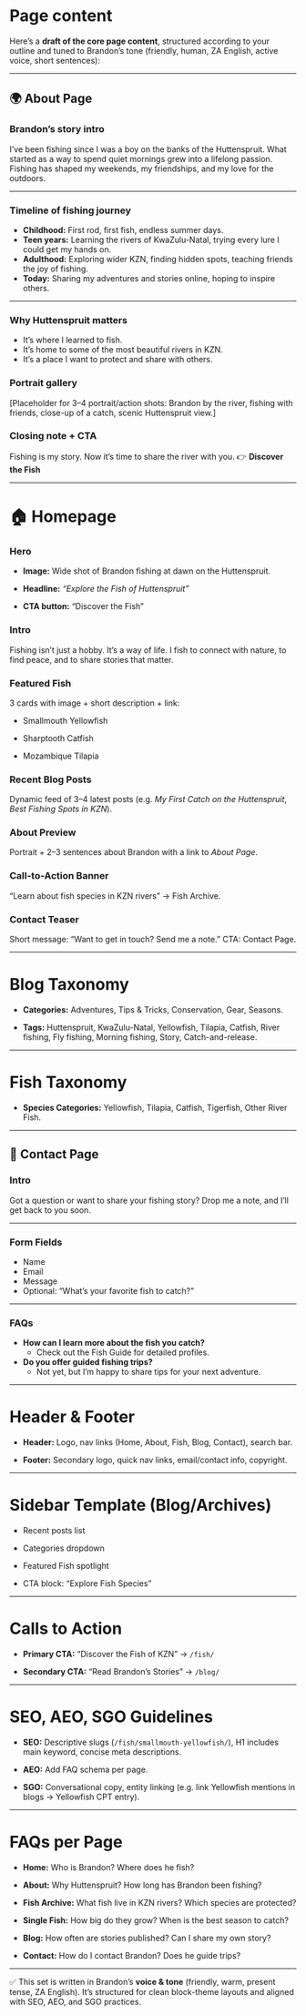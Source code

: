 # **Page content**

Here’s a **draft of the core page content**, structured according to your outline and tuned to Brandon’s tone (friendly, human, ZA English, active voice, short sentences):

---

## **🌍 About Page**

### **Brandon’s story intro**

I’ve been fishing since I was a boy on the banks of the Huttenspruit. What started as a way to spend quiet mornings grew into a lifelong passion. Fishing has shaped my weekends, my friendships, and my love for the outdoors.

---

### **Timeline of fishing journey**

-   **Childhood:** First rod, first fish, endless summer days.
-   **Teen years:** Learning the rivers of KwaZulu-Natal, trying every lure I could get my hands on.
-   **Adulthood:** Exploring wider KZN, finding hidden spots, teaching friends the joy of fishing.
-   **Today:** Sharing my adventures and stories online, hoping to inspire others.

---

### **Why Huttenspruit matters**

-   It’s where I learned to fish.
-   It’s home to some of the most beautiful rivers in KZN.
-   It’s a place I want to protect and share with others.

### **Portrait gallery**

\[Placeholder for 3–4 portrait/action shots: Brandon by the river, fishing with friends, close-up of a catch, scenic Huttenspruit view.\]

### **Closing note \+ CTA**

Fishing is my story. Now it’s time to share the river with you.
👉 **Discover the Fish**

---

# **🏠 Homepage**

### **Hero**

-   **Image:** Wide shot of Brandon fishing at dawn on the Huttenspruit.

-   **Headline:** _“Explore the Fish of Huttenspruit”_

-   **CTA button:** “Discover the Fish”

### **Intro**

Fishing isn’t just a hobby. It’s a way of life. I fish to connect with nature, to find peace, and to share stories that matter.

### **Featured Fish**

3 cards with image \+ short description \+ link:

-   Smallmouth Yellowfish

-   Sharptooth Catfish

-   Mozambique Tilapia

### **Recent Blog Posts**

Dynamic feed of 3–4 latest posts (e.g. _My First Catch on the Huttenspruit_, _Best Fishing Spots in KZN_).

### **About Preview**

Portrait \+ 2–3 sentences about Brandon with a link to _About Page_.

### **Call-to-Action Banner**

“Learn about fish species in KZN rivers” → Fish Archive.

### **Contact Teaser**

Short message: “Want to get in touch? Send me a note.”
CTA: Contact Page.

---

# **Blog Taxonomy**

-   **Categories:** Adventures, Tips & Tricks, Conservation, Gear, Seasons.

-   **Tags:** Huttenspruit, KwaZulu-Natal, Yellowfish, Tilapia, Catfish, River fishing, Fly fishing, Morning fishing, Story, Catch-and-release.

---

# **Fish Taxonomy**

-   **Species Categories:** Yellowfish, Tilapia, Catfish, Tigerfish, Other River Fish.

---

## **🌟 Contact Page**

### **Intro**

Got a question or want to share your fishing story? Drop me a note, and I’ll get back to you soon.

---

### **Form Fields**

-   Name
-   Email
-   Message
-   Optional: “What’s your favorite fish to catch?”

---

### **FAQs**

-   **How can I learn more about the fish you catch?**
    -   Check out the Fish Guide for detailed profiles.
-   **Do you offer guided fishing trips?**
    -   Not yet, but I’m happy to share tips for your next adventure.

---

# **Header & Footer**

-   **Header:** Logo, nav links (Home, About, Fish, Blog, Contact), search bar.

-   **Footer:** Secondary logo, quick nav links, email/contact info, copyright.

---

# **Sidebar Template (Blog/Archives)**

-   Recent posts list

-   Categories dropdown

-   Featured Fish spotlight

-   CTA block: “Explore Fish Species”

---

# **Calls to Action**

-   **Primary CTA:** “Discover the Fish of KZN” → `/fish/`

-   **Secondary CTA:** “Read Brandon’s Stories” → `/blog/`

---

# **SEO, AEO, SGO Guidelines**

-   **SEO:** Descriptive slugs (`/fish/smallmouth-yellowfish/`), H1 includes main keyword, concise meta descriptions.

-   **AEO:** Add FAQ schema per page.

-   **SGO:** Conversational copy, entity linking (e.g. link Yellowfish mentions in blogs → Yellowfish CPT entry).

---

# **FAQs per Page**

-   **Home:** Who is Brandon? Where does he fish?

-   **About:** Why Huttenspruit? How long has Brandon been fishing?

-   **Fish Archive:** What fish live in KZN rivers? Which species are protected?

-   **Single Fish:** How big do they grow? When is the best season to catch?

-   **Blog:** How often are stories published? Can I share my own story?

-   **Contact:** How do I contact Brandon? Does he guide trips?

---

✅ This set is written in Brandon’s **voice & tone** (friendly, warm, present tense, ZA English). It’s structured for clean block-theme layouts and aligned with SEO, AEO, and SGO practices.
